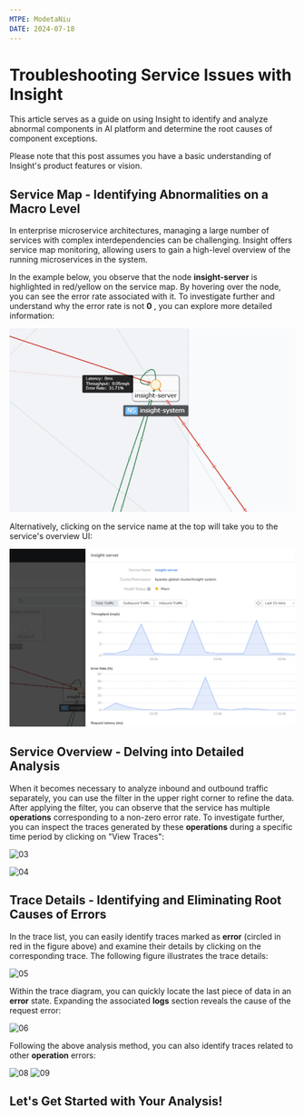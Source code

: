 ```yaml
---
MTPE: ModetaNiu
DATE: 2024-07-18
---
```


# Troubleshooting Service Issues with Insight

This article serves as a guide on using Insight to identify and analyze abnormal components in AI platform and determine 
the root causes of component exceptions.

Please note that this post assumes you have a basic understanding of Insight's product features or vision.

## Service Map - Identifying Abnormalities on a Macro Level

In enterprise microservice architectures, managing a large number of services with complex interdependencies 
can be challenging. Insight offers service map monitoring, allowing users to gain a high-level overview of 
the running microservices in the system.

In the example below, you observe that the node __insight-server__ is highlighted in red/yellow on the service map.
By hovering over the node, you can see the error rate associated with it. To investigate further and understand why 
the error rate is not __0__ , you can explore more detailed information:

![service map](../best-practice/images/root01.png)

Alternatively, clicking on the service name at the top will take you to the service's overview UI:

![overview UI](../best-practice/images/root02.png)

## Service Overview - Delving into Detailed Analysis

When it becomes necessary to analyze inbound and outbound traffic separately, you can use the filter in 
the upper right corner to refine the data. After applying the filter, you can observe that the service has 
multiple __operations__ corresponding to a non-zero error rate. To investigate further, you can inspect 
the traces generated by these __operations__ during a specific time period by clicking on "View Traces":

![03](https://docs.daocloud.io/daocloud-docs-images/docs/en/docs/insight/images/find_root_cause/03.png)

![04](https://docs.daocloud.io/daocloud-docs-images/docs/en/docs/insight/images/find_root_cause/04.png)

## Trace Details - Identifying and Eliminating Root Causes of Errors

In the trace list, you can easily identify traces marked as __error__ (circled in red in the figure above) and 
examine their details by clicking on the corresponding trace. The following figure illustrates the trace details:

![05](https://docs.daocloud.io/daocloud-docs-images/docs/en/docs/insight/images/find_root_cause/05.png)

Within the trace diagram, you can quickly locate the last piece of data in an __error__ state. Expanding the 
associated __logs__ section reveals the cause of the request error:

![06](https://docs.daocloud.io/daocloud-docs-images/docs/en/docs/insight/images/find_root_cause/06.png)

Following the above analysis method, you can also identify traces related to other __operation__ errors:

![08](https://docs.daocloud.io/daocloud-docs-images/docs/en/docs/insight/images/find_root_cause/08.png)
![09](https://docs.daocloud.io/daocloud-docs-images/docs/en/docs/insight/images/find_root_cause/09.png)

## Let's Get Started with Your Analysis!
